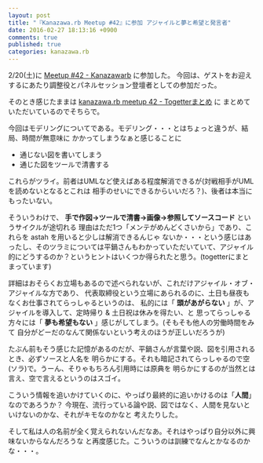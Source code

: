 ```yaml
---
layout: post
title: "『Kanazawa.rb Meetup #42』に参加 アジャイルと夢と希望と発言者"
date: 2016-02-27 18:13:16 +0900
comments: true
published: true
categories: kanazawa.rb
---
```


2/20(土)に [Meetup #42 - Kanazawarb](http://kzrb.org/meetup/42/) に参加した。
今回は、ゲストをお迎えするにあたり調整役とパネルセッション登壇者としての参加だった。

そのとき感じたままは [kanazawa.rb meetup 42 - Togetterまとめ](http://togetter.com/li/941037) に
まとめていただいているのでそちらで。

今回はモデリングについてである。モデリング・・・とはちょっと違うが、結局、時間が無意味に
かかってしまうなぁと感じることに

- 通じない図を書いてしまう
- 通じた図をツールで清書する

これらがツライ。前者はUMLなど使えばある程度解消できるが(対戦相手がUMLを読めないとなるとこれは
相手のせいにできるからいいだろ？)、後者は本当にもったいない。

そういうわけで、 **手で作図→ツールで清書→画像→参照してソースコード** というサイクルが途切れる
理由はただ1つ「メンテがめんどくさいから」であり、これらを astah を用いると少しは解消できるんじゃ
ないか・・・という感じはあったし、そのツラミについては平鍋さんもわかっていただいていて、アジャイル
的にどうするのか？というヒントはいくつか得られたと思う。(togetterにまとまっています)

詳細はおそらくお立場もあるので述べられないが、これだけアジャイル・オブ・アジャイルな方であり、
代表取締役という立場にあられるのに、土日も昼夜もなくお仕事されてらっしゃるというのは、
私的には「 **頭があがらない** 」が、アジャイルを導入して、定時帰り & 土日祝は休みを得たい、と
思ってらっしゃる方々には「 **夢も希望もない** 」感じがしてしまう。(そもそも他人の労働時間をみて
自分がどーだのなんて関係ないという考えのほうが正しいだろうが)

たぶん前もそう感じた記憶があるのだが、平鍋さんが言葉や説、図を引用されるとき、必ずソースと人名を
明らかにする。それも暗記されてらっしゃるので空(ソラ)で。うーん、そりゃもちろん引用時には原典を
明らかにするのが当然とは言え、空で言えるというのはスゴイ。

こういう情報を追いかけていくのに、やっぱり最終的に追いかけるのは「**人間**」なのであろうか？
今現在、流行っている論や説、図ではなく、人間を見ないといけないのかな、それがキモなのかなと
考えたりした。

そして私は人の名前が全く覚えられないんだなあ。それはやっぱり自分以外に興味ないからなんだろうな
と再度感じた。こういうのは訓練でなんとかなるのかな・・・。
